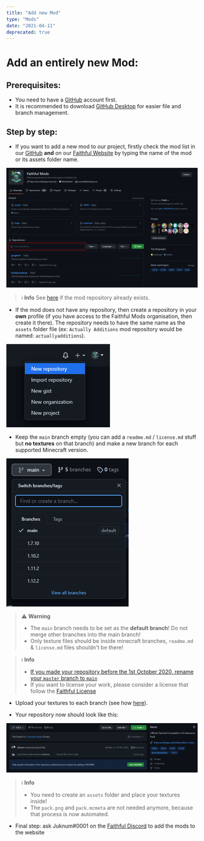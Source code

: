 ```yaml
---
title: "Add new Mod"
type: "Mods"
date: "2021-04-11"
deprecated: true
---
```


# Add an entirely **new** Mod:

## Prerequisites:

- You need to have a [GitHub](https://github.com/) account first.
- It is recommended to download [GitHub Desktop](https://desktop.github.com/) for easier file and branch management.

## Step by step:

*  If you want to add a new mod to our project, firstly check the mod list in our [GitHub](https://github.com/Faithful-Mods) **and** on our [Faithful Website](https://faithfulpack.net/mods) by typing the name of the mod or its assets folder name.

<img src="/images/pages/mods/add-new-mod/github-research.png" alt="github-research.png" class="center" loading="lazy">

> ℹ️ **Info**
> See [here](/pages/mods/add-textures) if the mod repository already exists.

*  If the mod does not have any repository, then create a repository in your **own** profile (if you have access to the Faithful Mods organisation, then create it there). The repository needs to have the same name as the `assets` folder file (ex: `Actually Additions` mod repository would be named: `actuallyadditions`).

<img src="/images/pages/mods/add-new-mod/new-repo-img.png" alt="new-repo-img" class="center" loading="lazy">

*  Keep the `main` branch empty (you can add a `readme.md` / `license.md` stuff but **no textures** on that branch) and make a new branch for each supported Minecraft version.

<img src="/images/pages/mods/add-new-mod/branches-list.png" alt="branches-list" class="center" loading="lazy">

> ⚠️ **Warning**
> - The `main` branch needs to be set as the **default branch**! Do not merge other branches into the main branch!
> - Only texture files should be inside minecraft branches, `readme.md` & `license.md` files shouldn't be there!

> ℹ️ **Info**
> - [If you made your repository before the 1st October 2020, rename your `master` branch to `main`](https://www.zdnet.com/article/github-to-replace-master-with-main-starting-next-month/)
> - If you want to license your work, please consider a license that follow the [Faithful License](https://www.faithfulpack.net/license)

* Upload your textures to each branch (see how [here](/pages/mods/add-textures)).

* Your repository now should look like this:

<img src="/images/pages/mods/add-new-mod/final-result.png" alt="final-result" class="center" loading="lazy">


> ℹ️ **Info**
> - You need to create an `assets` folder and place your textures inside!
> - The `pack.png` and `pack.mcmeta` are not needed anymore, because that process is now automated.

* Final step: ask Juknum#0001 on the [Faithful Discord](https://discord.gg/sN9YRQbBv7) to add the mods to the website

